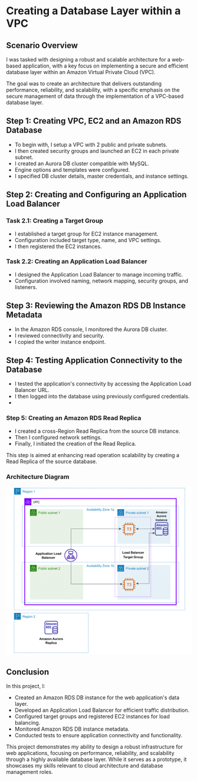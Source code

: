 # Creating a Database Layer within a VPC

## **Scenario Overview**

I was tasked with designing a robust and scalable architecture for a web-based application, with a key focus on implementing a secure and efficient database layer within an Amazon Virtual Private Cloud (VPC).

The goal was to create an architecture that delivers outstanding performance, reliability, and scalability, with a specific emphasis on the secure management of data through the implementation of a VPC-based database layer.

## **Step 1: Creating VPC, EC2 and an Amazon RDS Database**

- To begin with, I setup a VPC with 2 public and private subnets.
- I then created security groups and launched an EC2 in each private subnet.
- I created an Aurora DB cluster compatible with MySQL.
- Engine options and templates were configured.
- I specified DB cluster details, master credentials, and instance settings.

## **Step 2: Creating and Configuring an Application Load Balancer**

### **Task 2.1: Creating a Target Group**

- I established a target group for EC2 instance management.
- Configuration included target type, name, and VPC settings.
- I then registered the EC2 instances.

### **Task 2.2: Creating an Application Load Balancer**

- I designed the Application Load Balancer to manage incoming traffic.
- Configuration involved naming, network mapping, security groups, and listeners.

## **Step 3: Reviewing the Amazon RDS DB Instance Metadata**

- In the Amazon RDS console, I monitored the Aurora DB cluster.
- I reviewed connectivity and security.
- I copied the writer instance endpoint.

## **Step 4: Testing Application Connectivity to the Database**

- I tested the application's connectivity by accessing the Application Load Balancer URL.
- I then logged into the database using previously configured credentials.
- 
### **Step 5: Creating an Amazon RDS Read Replica**

- I created a cross-Region Read Replica from the source DB instance.
- Then I configured network settings.
- Finally, I initiated the creation of the Read Replica.

This step is aimed at enhancing read operation scalability by creating a Read Replica of the source database.

### **Architecture Diagram**

![Architecture diagram](https://github.com/LeeDrew86/AWS-Projects/blob/8134ae2d1585e92aa327a48c2a8b1264ddd55fd4/DB%20Layer%20in%20VPC/DB%20Layer%20in%20VPC-DIAGRAM.png)

## **Conclusion**

In this project, I:

- Created an Amazon RDS DB instance for the web application's data layer.
- Developed an Application Load Balancer for efficient traffic distribution.
- Configured target groups and registered EC2 instances for load balancing.
- Monitored Amazon RDS DB instance metadata.
- Conducted tests to ensure application connectivity and functionality.

This project demonstrates my ability to design a robust infrastructure for web applications, focusing on performance, reliability, and scalability through a highly available database layer. While it serves as a prototype, it showcases my skills relevant to cloud architecture and database management roles.

